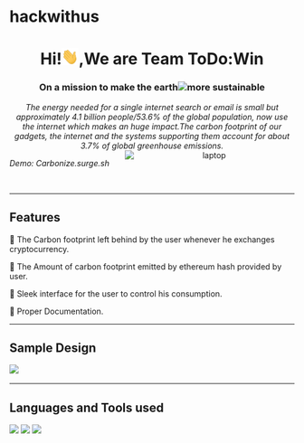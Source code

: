 # hackwithus
<p align="center">
<h1 align="center">Hi!<img src="https://raw.githubusercontent.com/ABSphreak/ABSphreak/master/gifs/Hi.gif" width="30px">,We are Team ToDo:Win</h1>
<h3 align="center">On a mission to make the earth<img src="https://media.giphy.com/media/4NPT1ipEUoiMo/giphy.gif" width="30px">more sustainable</h3>
</p>
<p align="center">
  <em>
  The energy needed for a single internet search or email is small but approximately 4.1 billion people/53.6% of the global population, now use the internet which makes an huge impact.The carbon footprint of our gadgets, the internet and the systems supporting them account for about 3.7% of global greenhouse emissions.
  </em> 
  <br>
<img align="right" width=300px alt="laptop" src="https://media.giphy.com/media/3oKGzgNfssFG1xlwC4/giphy.gif" />
  
  <p><i>Demo: Carbonize.surge.sh</i></p>
  <br>  
  <hr>
  <h2><strong>Features</strong></h2>
  <p>🌳 The Carbon footprint left behind by the user whenever he exchanges cryptocurrency.</p>
  <p>🌳 The Amount of carbon footprint emitted by ethereum hash provided by user.</p>
  <p>🌳 Sleek interface for the user to control his consumption.</p>
  <p>🌳 Proper Documentation.</p>
  <hr>
  <h2><strong>Sample Design</strong></h2>
  <img src="https://i.gyazo.com/5cfd24adb6782a9db48e482fb7688a1a.jpg")>
  <hr>
  <h2><strong>Languages and Tools used</strong></h2>
  <img src="https://img.icons8.com/color/2x/react-native.png"> <img src="https://img.icons8.com/color/2x/javascript.png">
  <img width=200px src="https://avatars.githubusercontent.com/u/51488480?v=4">
  


  
  
